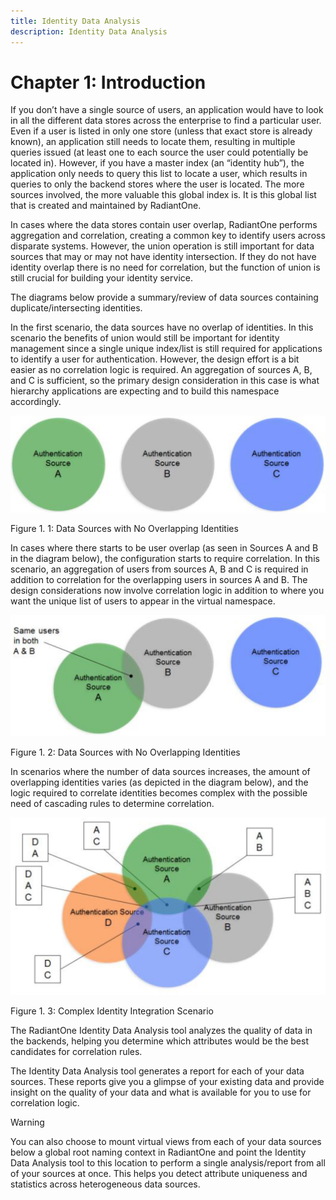 ```yaml
---
title: Identity Data Analysis 
description: Identity Data Analysis 
---
```


# Chapter 1: Introduction

If you don’t have a single source of users, an application would have to look in all the different data stores across the enterprise to find a particular user. Even if a user is listed in only one store (unless that exact store is already known), an application still needs to locate them, resulting in multiple queries issued (at least one to each source the user could potentially be located in). However, if you have a master index (an “identity hub”), the application only needs to query this list to locate a user, which results in queries to only the backend stores where the user is located. The more sources involved, the more valuable this global index is. It is this global list that is created and maintained by RadiantOne.

In cases where the data stores contain user overlap, RadiantOne performs aggregation and correlation, creating a common key to identify users across disparate systems. However, the union operation is still important for data sources that may or may not have identity intersection. If they do not have identity overlap there is no need for correlation, but the function of union is still crucial for building your identity service.

The diagrams below provide a summary/review of data sources containing duplicate/intersecting identities.

In the first scenario, the data sources have no overlap of identities. In this scenario the benefits of union would still be important for identity management since a single unique index/list is still required for applications to identify a user for authentication. However, the design effort is a bit easier as no correlation logic is required. An aggregation of sources A, B, and C is sufficient, so the primary design consideration in this case is what hierarchy applications are expecting and to build this namespace accordingly.

![An image showing ](Media/Image1.1.jpg)
 
Figure 1. 1: Data Sources with No Overlapping Identities

In cases where there starts to be user overlap (as seen in Sources A and B in the diagram below), the configuration starts to require correlation. In this scenario, an aggregation of users from sources A, B and C is required in addition to correlation for the overlapping users in sources A and B. The design considerations now involve correlation logic in addition to where you want the unique list of users to appear in the virtual namespace.

![An image showing ](Media/Image1.2.jpg)
 
Figure 1. 2: Data Sources with No Overlapping Identities

In scenarios where the number of data sources increases, the amount of overlapping identities varies (as depicted in the diagram below), and the logic required to correlate identities becomes complex with the possible need of cascading rules to determine correlation. 

![An image showing ](Media/Image1.3.jpg)
 
Figure 1. 3: Complex Identity Integration Scenario

The RadiantOne Identity Data Analysis tool analyzes the quality of data in the backends, helping you determine which attributes would be the best candidates for correlation rules. 

The Identity Data Analysis tool generates a report for each of your data sources. These reports give you a glimpse of your existing data and provide insight on the quality of your data and what is available for you to use for correlation logic. 

>[!warning] 
>You can also choose to mount virtual views from each of your data sources below a global root naming context in RadiantOne and point the Identity Data Analysis tool to this location to perform a single analysis/report from all of your sources at once. This helps you detect attribute uniqueness and statistics across heterogeneous data sources.
